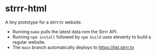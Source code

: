 # strrr-html

A tiny prototype for a strrr.tv website.

- Running `make` pulls the latest data rom the Strrr API.
- Running `npm install` followed by `npm build` uses eleventy to build a regular website. 
- The `main` branch automatically deploys to https://list.strrr.tv
